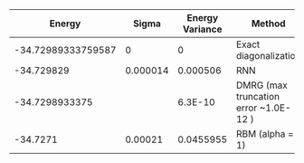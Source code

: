 | Energy                | Sigma           | Energy Variance  | Method                                                           | Data Repository                     |
|-----------------------|-----------------|------------------|------------------------------------------------------------------|-------------------------------------|
| -34.72989333759587    | 0               | 0                | Exact diagonalization                                            | N/A                                 |
| -34.729829            | 0.000014        | 0.000506         | RNN                                                              |                                     |
| -34.7298933375        |                 | 6.3E-10          | DMRG (max truncation error ~1.0E-12 )                            |
| -34.7271              | 0.00021         | 0.0455955        | RBM (alpha = 1)                                                  |                                     |
